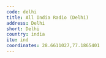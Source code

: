 ```yaml
---
code: delhi
title: All India Radio (Delhi)
address: Delhi
short: Delhi
country: india
itu: ind
coordinates: 28.6611027,77.1865401
---
```

